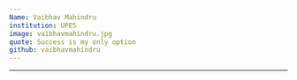 ```yaml
---
Name: Vaibhav Mahindru
institution: UPES
image: vaibhavmahindru.jpg
quote: Success is my only option
github: vaibhavmahindru
---
```

---
